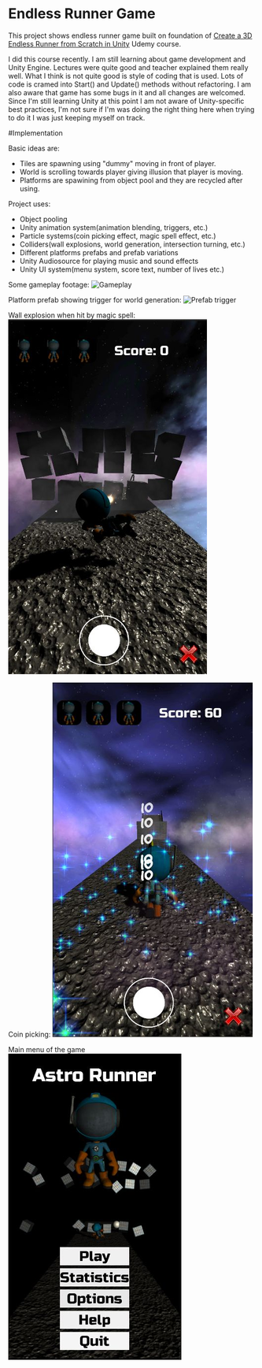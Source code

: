 # Endless Runner Game 

This project shows endless runner game built on foundation of [Create a 3D Endless Runner from Scratch in Unity](https://www.udemy.com/course/endlessrunner/) Udemy course.

I did this course recently. I am still learning about game development and Unity Engine. Lectures were quite good and teacher explained them really well. What I think is not quite good is style of coding that is used. Lots of code is cramed into Start() and Update() methods without refactoring.
I am also aware that game has some bugs in it and all changes are welcomed. Since I'm still learning Unity at this point I am not aware of Unity-specific best practices, I'm not sure if I'm was doing the right thing here when trying to do it I was just keeping myself on track. 

#Implementation 

Basic ideas are: 

 - Tiles are spawning using "dummy" moving in front of player. 
 - World is scrolling towards player giving illusion that player is moving.
 - Platforms are spawining from object pool and they are recycled after using.

Project uses:
 
  - Object pooling 
  - Unity animation system(animation blending, triggers, etc.)
  - Particle systems(coin picking effect, magic spell effect, etc.)
  - Colliders(wall explosions, world generation, intersection turning, etc.)
  - Different platforms prefabs and prefab variations 
  - Unity Audiosource for playing music and sound effects
  - Unity UI system(menu system, score text, number of lives etc.)

Some gameplay footage:
![Gameplay]()

Platform prefab showing trigger for world generation: 
![Prefab trigger](images/https://github.com/filipmihaljcic/endless-runner-unity/blob/main/images/AstroRunnerCoinPicking.jpg)

Wall explosion when hit by magic spell:
![Wall explosion](https://github.com/filipmihaljcic/endless-runner-unity/blob/main/images/AstroRunnerWallDestruction.jpg) 

Coin picking:
![Coin picking](https://github.com/filipmihaljcic/endless-runner-unity/blob/main/images/AstroRunnerCoinPicking.jpg)

Main menu of the game
![Main menu](https://github.com/filipmihaljcic/endless-runner-unity/blob/main/images/AstroRunnerMenu.jpg)

  
